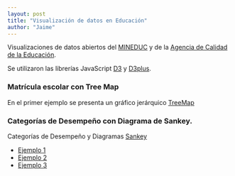 ```yaml
---
layout: post
title: "Visualización de datos en Educación"
author: "Jaime"
---
```

Visualizaciones de datos abiertos del [MINEDUC](http://datosabiertos.mineduc.cl/) y de la [Agencia de Calidad de la Educación](http://informacionestadistica.agenciaeducacion.cl/#/bases).

Se utilizaron las librerías JavaScript [D3](https://d3js.org/) y [D3plus](https://d3plus.org/).

### Matrícula escolar con Tree Map
En el primer ejemplo se presenta un gráfico jerárquico [TreeMap](https://en.wikipedia.org/wiki/Treemapping)

<div id="viz"></div>

<script>
  var visualization = d3plus.viz()
    .container("#viz")
    .data({{site.data.matricula | jsonify}})
    .type("tree_map")
    .id(["REGION","COMUNA"])
    .size("MATRICULA")
    .format("es_ES")
    .draw()
</script>


### Categorías de Desempeño con Diagrama de Sankey.

Categorías de Desempeño y Diagramas [Sankey](https://es.wikipedia.org/wiki/Diagrama_de_Sankey)

* [Ejemplo 1](https://jmanquez.github.io/vis/vis_cd.html)
* [Ejemplo 2](https://jmanquez.github.io/vis/vis_cd2.html)
* [Ejemplo 3](https://jmanquez.github.io/vis/vis_cd3.html)
